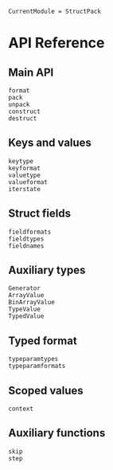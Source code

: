 
```@meta
CurrentModule = StructPack
```

# API Reference

## Main API

```@docs
format
pack
unpack
construct
destruct
```

## Keys and values

```@docs
keytype
keyformat
valuetype
valueformat
iterstate
```

## Struct fields
```@docs
fieldformats
fieldtypes
fieldnames
```

## Auxiliary types

```@docs
Generator
ArrayValue
BinArrayValue
TypeValue
TypedValue
```

## Typed format
```@docs
typeparamtypes
typeparamformats
```

## Scoped values
```@docs
context
```

## Auxiliary functions
```@docs
skip
step
```
